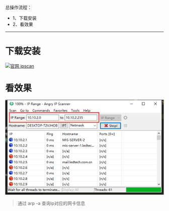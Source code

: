 总操作流程：
- 1、下载安装
- 2、看效果

***

# 下载安装
[![](https://img.shields.io/badge/官网-ipscan-red.svg "官网 ipscan")](https://angryip.org/)

# 看效果

![](image/3-1.png)

> 通过 arp -a 查询ip对应的网卡信息